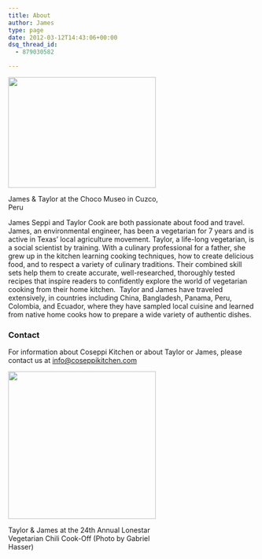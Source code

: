 ```yaml
---
title: About
author: James
type: page
date: 2012-03-12T14:43:06+00:00
dsq_thread_id:
  - 879030582

---
```

<div id="attachment_24" style="width: 310px" class="wp-caption alignright">
  <a href="{{% mediaroot %}}uploads/2012/03/james_taylor_choco.jpg" rel="lightbox[18]"><img class="size-medium wp-image-24" title="James and Taylor Making Chocolate" src="{{% mediaroot %}}uploads/2012/03/james_taylor_choco-300x225.jpg" alt="" width="300" height="225" srcset="{{% mediaroot %}}uploads/2012/03/james_taylor_choco-300x225.jpg 300w, {{% mediaroot %}}uploads/2012/03/james_taylor_choco-400x300.jpg 400w, {{% mediaroot %}}uploads/2012/03/james_taylor_choco.jpg 800w" sizes="(max-width: 300px) 100vw, 300px" /></a>
  
  <p class="wp-caption-text">
    James & Taylor at the Choco Museo in Cuzco, Peru
  </p>
</div>

James Seppi and Taylor Cook are both passionate about food and travel. James, an environmental engineer, has been a vegetarian for 7 years and is active in Texas’ local agriculture movement. Taylor, a life-long vegetarian, is a social scientist by training. With a culinary professional for a father, she grew up in the kitchen learning cooking techniques, how to create delicious food, and to respect a variety of culinary traditions. Their combined skill sets help them to create accurate, well-researched, thoroughly tested recipes that inspire readers to confidently explore the world of vegetarian cooking from their home kitchen.  Taylor and James have traveled extensively, in countries including China, Bangladesh, Panama, Peru, Colombia, and Ecuador, where they have sampled local cuisine and learned from native home cooks how to prepare a wide variety of authentic dishes.

### Contact

For information about Coseppi Kitchen or about Taylor or James, please contact us at <info@coseppikitchen.com>

<div id="attachment_2054" style="width: 310px" class="wp-caption aligncenter">
  <a href="{{% mediaroot %}}uploads/2012/03/double-winner-crop.jpg" rel="lightbox[18]"><img class="size-medium wp-image-2054" title="2012 Veggie Chili Cook-Off Winners" src="{{% mediaroot %}}uploads/2012/03/double-winner-crop-300x300.jpg" alt="" width="300" height="300" srcset="{{% mediaroot %}}uploads/2012/03/double-winner-crop-150x150.jpg 150w, {{% mediaroot %}}uploads/2012/03/double-winner-crop-300x300.jpg 300w, {{% mediaroot %}}uploads/2012/03/double-winner-crop.jpg 800w" sizes="(max-width: 300px) 100vw, 300px" /></a>
  
  <p class="wp-caption-text">
    Taylor & James at the 24th Annual Lonestar Vegetarian Chili Cook-Off (Photo by Gabriel Hasser)
  </p>
</div>
